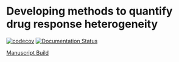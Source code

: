 # Developing methods to quantify drug response heterogeneity

[![codecov](https://codecov.io/gh/meyer-lab/tHMM/branch/master/graph/badge.svg)](https://codecov.io/gh/meyer-lab/tHMM)
[![Documentation Status](https://readthedocs.org/projects/tHMM/badge/?version=latest)](https://lineage-growth.readthedocs.io/en/latest/?badge=latest)

[Manuscript Build](https://meyer-lab.github.io/tHMM/manuscript.html)
